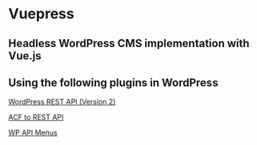 # Vuepress

## Headless WordPress CMS implementation with Vue.js

## Using the following plugins in WordPress

[WordPress REST API (Version 2)](https://wordpress.org/plugins/rest-api/)

[ACF to REST API](https://wordpress.org/plugins/acf-to-rest-api/)

[WP API Menus](https://wordpress.org/plugins/wp-api-menus/)
